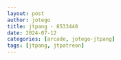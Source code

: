 ```yaml
---
layout: post
author: jotego
title: jtpang - 8533440
date: 2024-07-12
categories: [arcade, jotego-jtpang]
tags: [jtpang, jtpatreon]
---
```


